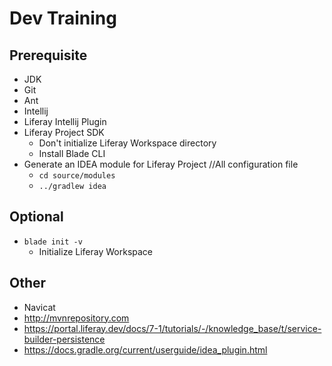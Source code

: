 # Dev Training

## Prerequisite

- JDK
- Git
- Ant
- Intellij
- Liferay Intellij Plugin
- Liferay Project SDK
  - Don't initialize Liferay Workspace directory
  - Install Blade CLI
- Generate an IDEA module for Liferay Project  //All configuration file
  - `cd source/modules`
  - `../gradlew idea`

## Optional
- `blade init -v`
  - Initialize Liferay Workspace

## Other
- Navicat
- http://mvnrepository.com
- https://portal.liferay.dev/docs/7-1/tutorials/-/knowledge_base/t/service-builder-persistence
- https://docs.gradle.org/current/userguide/idea_plugin.html
